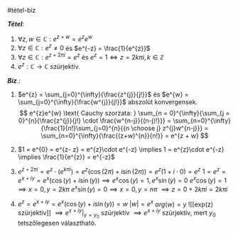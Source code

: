 #tétel-biz 

***Tétel***:
1. $\forall z, w \in \mathbb{C}: e^{z+w} = e^{z}e^{w}$
2. $\forall z \in \mathbb{C}: e^{z}\ne 0$ és $e^{-z} = \frac{1}{e^{z}}$
3. $\forall z \in \mathbb{C}: e^{z + 2\pi i} = e^{z}$ és $e^{z} = 1 \iff z = 2k\pi i, k \in \mathbb{Z}$
4. $e^{z}:\mathbb{C} \to \mathbb{C}$ szürjektív.

***Biz***.:
1. $e^{z} = \sum_{j=0}^{\infty}{\frac{z^{j}}{j!}}$ és $e^{w} = \sum_{j=0}^{\infty}{\frac{w^{j}}{j!}}$ abszolút konvergensek.
$$
e^{z}e^{w} \text{ Cauchy szorzata: } \sum_{n = 0}^{\infty}{\sum_{j = 0}^{n}{\frac{z^{j}}{j!} \cdot \frac{w^{n-j}}{(n-j)!}}} = \sum_{n=0}^{\infty}{\frac{1}{n!}\sum_{j=0}^{n}{{n \choose j} z^{j}w^{n-j}}} = \sum_{n=0}^{\infty}{\frac{(z+w)^{n}}{n!}} = e^{z + w}
$$
2. $1 = e^{0} = e^{z- z} = e^{z}\cdot e^{-z} \implies 1 = e^{z}\cdot e^{-z} \implies \frac{1}{e^{z}} = e^{-z}$
3. $e^{z + 2\pi i} = e^{z}\cdot \left( e^{k\pi i} \right) = e^{z} \left( \cos(2\pi) + i \sin(2\pi) \right) = e^{z} \left( 1 + i \cdot 0 \right) = e ^{z}$
$1 = e^{z} = e^{x + iy} = e^{x} \left( \cos(y) + i\sin(y) \right) \implies e^{x}\cos(y) = 1, e^{x}\sin(y) = 0$
$e^{x}\cos(y) = 1 \implies x = 0, y = 2k\pi$
$e^{x}\sin(y) = 0 \implies x = 0, y = n\pi$
$\implies z = 0 + 2k\pi i = 2k\pi i$

4. $e^{z} = e^{x + iy} = e^{x}\left( \cos(y) + i\sin(y) \right) = w$
$\lvert w \rvert = e^{x}$
$arg(w) = y$
![[exp(z) szürjektív]]
$\implies e^{x + iy}\Big|_{y=y_{0}}$ szürjektív $\implies e^{x+iy}$ szürjektív, mert $y_0$ tetszőlegesen választható.